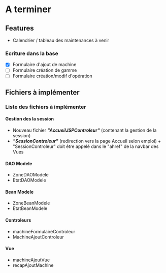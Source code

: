 # A terminer

## Features
- Calendrier / tableau des maintenances à venir

### Ecriture dans la base
- [x] Formulaire d'ajout de machine
- [ ] Formulaire création de gamme
- [ ] Formulaire création/modif d'opération

## Fichiers à implémenter
### Liste des fichiers à implémenter
#### Gestion des la session
- Nouveau fichier ***"AccueilJSPControleur"*** (contenant la gestion de la session)
- ***"SessionControleur"*** (redirection vers la page Accueil selon emploi) + "SessionControleur" doit être appelé dans le "ahref" de la navbar des Vues

#### DAO Modele
- ZoneDAOModele
- EtatDAOModele

#### Bean Modele
- ZoneBeanModele
- EtatBeanModele

#### Controleurs
- machineFormulaireControleur
- MachineAjoutControleur

#### Vue
- machineAjoutVue
- recapAjoutMachine
